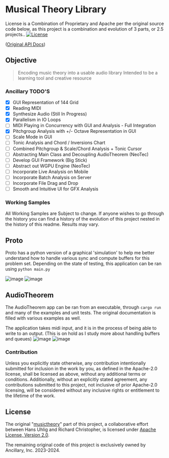 # Musical Theory Library

License is a Combination of Proprietary and Apache per the original source code below, as this project is a combination and evolution of 3 parts, or 2.5 projects..
[![License](https://img.shields.io/badge/License-Apache%202.0-blue.svg)](https://opensource.org/licenses/Apache-2.0)
<!---[![Build Status](https://travis-ci.org/huhlig/musictheory-rs.svg?branch=master)](https://travis-ci.org/huhlig/musictheory-rs) -->
<!---[![Coverage Status](https://coveralls.io/repos/github/huhlig/musictheory-rs/badge.svg?branch=master)](https://coveralls.io/github/huhlig/musictheory-rs?branch=master) -->

([Original API Docs])

## Objective

> Encoding music theory into a usable audio library
> Intended to be a learning tool and creative resource


### Ancillary TODO'S
 - [x] GUI Representation of 144 Grid
 - [x] Reading MIDI
 - [x] Synthesize Audio (Still In Progress)
 - [x] Parallelism in IO Loops
 - [ ] MIDI Playing in Concurrency with GUI and Analysis - Full Integration
 - [x] Pitchgroup Analysis with +/- Octave Representation in GUI
 - [ ] Scale Mode in GUI
 - [ ] Tonic Analysis and Chord / Inversions Chart
 - [ ] Combined Pitchgroup & Scale/Chord Analysis + Tonic Cursor
 - [ ] Abstracting Main Class and Decoupling AudioTheorem (NeoTec)
 - [ ] Develop GUI Framework (Big Stick)
 - [ ] Abstract out WGPU Engine (NeoTec)
 - [ ] Incorporate Live Analysis on Mobile
 - [ ] Incorporate Batch Analysis on Server
 - [ ] Incorporate File Drag and Drop
 - [ ] Smooth and Intuitive UI for GFX Analysis

### Working Samples
All Working Samples are Subject to change. If anyone wishes to go through the history you can find a history of the evolution of this project nested in the history of this readme. Results may vary. 

## Proto 
Proto has a python version of a graphical 'simulation' to help me better understand how to handle various sync and compute buffers for this problem set. Depending on the state of testing, this application can be ran using `python main.py`

![image](https://github.com/alephpt/AudioTheorem/assets/87874714/e557bba1-96d0-44fa-92f2-6ebff60e19df)
![image](https://github.com/alephpt/AudioTheorem/assets/87874714/e9b5b294-98c7-4584-90c0-1c3e7075e212)

## AudioTheorem
The AudioTheorem app can be ran from an executable, through `cargo run` and many of the examples and unit tests. The original documentation is filled with various examples as well.

The application takes midi input, and it is in the process of being able to write to an output. 
(This is on hold as I study more about handling buffers and queues)
![image](https://github.com/alephpt/AudioTheorem/assets/87874714/3b746d84-bb10-4d97-b645-005d41b7c1fa)
![image](https://github.com/alephpt/AudioTheorem/assets/87874714/2f3c81bb-82a8-4cb5-a110-c3a8962145f4)


### Contribution

Unless you explicitly state otherwise, any contribution intentionally submitted for inclusion in the work by you, as 
defined in the Apache-2.0 license, shall be licensed as above, without any additional terms or conditions. Additionally, without an explicitly stated agreement, any contributions submitted to this project, not inclusive of prior Apache-2.0 licensing, will be considered without any inclusive rights or entitlement to the lifetime of the work.

[Original API Docs]: https://huhlig.github.io/musictheory-rs/
[musictheory]: https://huhlig.github.io/musictheory-rs/

## License

The original "[musictheory]" part of this project, a collaborative effort between Hans Uhlig and Richard Christopher, is licensed under [Apache License, Version 2.0](http://www.apache.org/licenses/LICENSE-2.0).

The remaining original code of this project is exclusively owned by Ancillary, Inc. 2023-2024.
